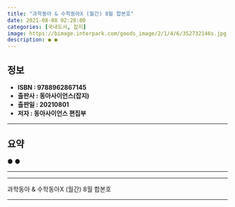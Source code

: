 ```yaml
---
title: "과학동아 & 수학동아X (월간) 8월 합본호"
date: 2021-08-08 02:28:00
categories: [국내도서, 잡지]
image: https://bimage.interpark.com/goods_image/2/1/4/6/352732146s.jpg
description: ● ●
---
```


## **정보**

- **ISBN : 9788962867145**
- **출판사 : 동아사이언스(잡지)**
- **출판일 : 20210801**
- **저자 : 동아사이언스 편집부**

------



## **요약**

●  ●  

------



------


과학동아 & 수학동아X (월간) 8월 합본호 

------


